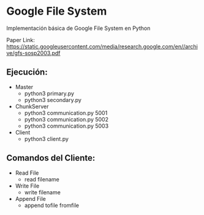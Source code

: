 # Google File System

Implementación básica de Google File System en Python

Paper Link: https://static.googleusercontent.com/media/research.google.com/en//archive/gfs-sosp2003.pdf

## Ejecución:

* Master
	* python3 primary.py
	* python3 secondary.py
* ChunkServer
	* python3 communication.py 5001
	* python3 communication.py 5002
	* python3 communication.py 5003
* Client
	* python3 client.py

## Comandos del Cliente:

* Read File
	* read filename
* Write File
	* write filename
* Append File
	* append tofile fromfile